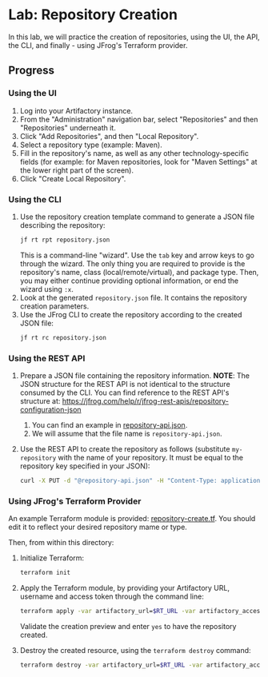 # Lab: Repository Creation

In this lab, we will practice the creation of repositories, using the UI, the API, the CLI, and finally - using
JFrog's Terraform provider.

## Progress

### Using the UI

1. Log into your Artifactory instance.
2. From the "Administration" navigation bar, select "Repositories" and then "Repositories" underneath it.
3. Click "Add Repositories", and then "Local Repository".
4. Select a repository type (example: Maven).
5. Fill in the repository's name, as well as any other technology-specific fields (for example: for
   Maven repositories, look for "Maven Settings" at the lower right part of the screen).
6. Click "Create Local Repository".

### Using the CLI

1. Use the repository creation template command to generate a JSON file describing the repository:
   ```bash
   jf rt rpt repository.json
   ```
   This is a command-line "wizard". Use the `tab` key and arrow keys to go through the wizard.
   The only thing you are required to provide is the repository's name, class (local/remote/virtual), and
   package type. Then, you may either continue providing optional information, or end the wizard using `:x`.
2. Look at the generated `repository.json` file. It contains the repository creation parameters.
3. Use the JFrog CLI to create the repository according to the created JSON file:
   ```bash
   jf rt rc repository.json
   ```

### Using the REST API

1. Prepare a JSON file containing the repository information.
   **NOTE**: The JSON structure for the REST API is not identical to the structure consumed by the CLI.
   You can find reference to the REST API's structure at: https://jfrog.com/help/r/jfrog-rest-apis/repository-configuration-json

   1. You can find an example in [repository-api.json](repository-api.json).
   2. We will assume that the file name is `repository-api.json`.

3. Use the REST API to create the repository as follows (substitute `my-repository` with the name of your repository.
   It must be equal to the repository key specified in your JSON):
   ```bash
   curl -X PUT -d "@repository-api.json" -H "Content-Type: application/json" -u $RT_USERNAME:$RT_TOKEN $RT_URL/artifactory/api/repositories/my-repository
   ```

### Using JFrog's Terraform Provider

An example Terraform module is provided: [repository-create.tf](repository-create.tf).
You should edit it to reflect your desired repository mame or type.

Then, from within this directory:

1. Initialize Terraform:
   ```bash
   terraform init
   ```

2. Apply the Terraform module, by providing your Artifactory URL, username and access token through
   the command line:

   ```bash
   terraform apply -var artifactory_url=$RT_URL -var artifactory_access_token=$RT_TOKEN
   ```

   Validate the creation preview and enter `yes` to have the repository created.

3. Destroy the created resource, using the `terraform destroy` command:

   ```bash
   terraform destroy -var artifactory_url=$RT_URL -var artifactory_access_token=$RT_TOKEN
   ```
